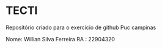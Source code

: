 # TECTI
 Repositório criado para o exercicio de github Puc campinas

Nome: Willian Silva Ferreira           RA : 22904320